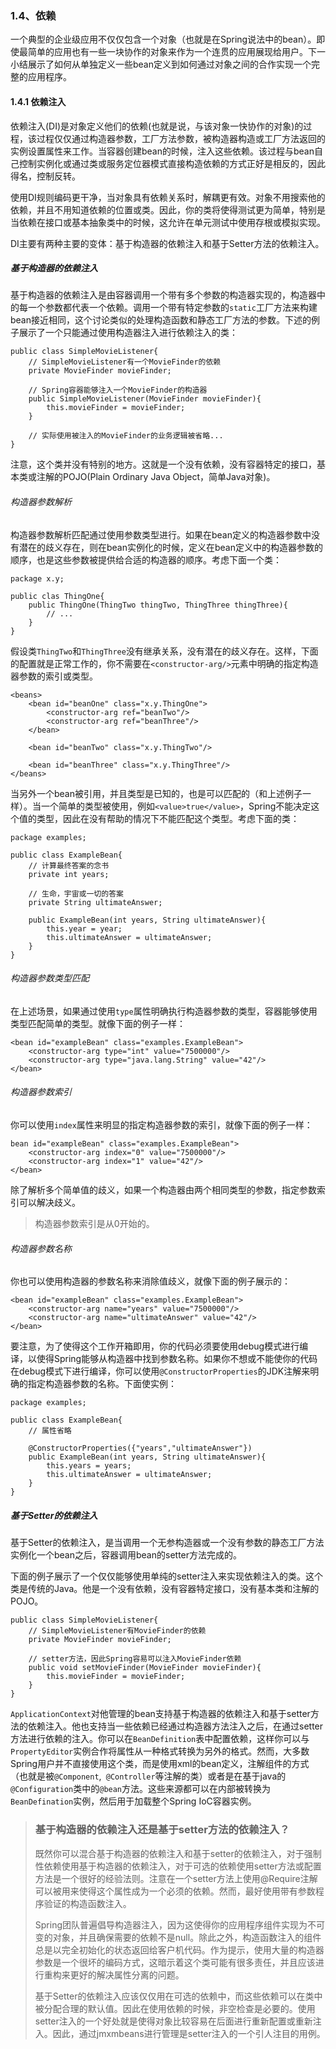 ### 1.4、依赖

一个典型的企业级应用不仅仅包含一个对象（也就是在Spring说法中的bean）。即使最简单的应用也有一些一块协作的对象来作为一个连贯的应用展现给用户。下一小结展示了如何从单独定义一些bean定义到如何通过对象之间的合作实现一个完整的应用程序。

#### 1.4.1 依赖注入

依赖注入\(DI\)是对象定义他们的依赖\(也就是说，与该对象一快协作的对象\)的过程，该过程仅仅通过构造器参数，工厂方法参数，被构造器构造或工厂方法返回的实例设置属性来工作。当容器创建bean的时候，注入这些依赖。该过程与bean自己控制实例化或通过类或服务定位器模式直接构造依赖的方式正好是相反的，因此得名，控制反转。

使用DI规则编码更干净，当对象具有依赖关系时，解耦更有效。对象不用搜索他的依赖，并且不用知道依赖的位置或类。因此，你的类将使得测试更为简单，特别是当依赖在接口或基本抽象类中的时候，这允许在单元测试中使用存根或模拟实现。

DI主要有两种主要的变体：基于构造器的依赖注入和基于Setter方法的依赖注入。

##### 基于构造器的依赖注入

基于构造器的依赖注入是由容器调用一个带有多个参数的构造器实现的，构造器中的每一个参数都代表一个依赖。调用一个带有特定参数的`static`工厂方法来构建bean接近相同，这个讨论类似的处理构造函数和静态工厂方法的参数。下述的例子展示了一个只能通过使用构造器注入进行依赖注入的类：

```
public class SimpleMovieListener{
    // SimpleMovieListener有一个MovieFinder的依赖
    private MovieFinder movieFinder;

    // Spring容器能够注入一个MovieFinder的构造器
    public SimpleMovieListener(MovieFinder movieFinder){
        this.movieFinder = movieFinder;
    }

    // 实际使用被注入的MovieFinder的业务逻辑被省略...
}
```

注意，这个类并没有特别的地方。这就是一个没有依赖，没有容器特定的接口，基本类或注解的POJO\(Plain Ordinary Java Object，简单Java对象\)。

###### 构造器参数解析

构造器参数解析匹配通过使用参数类型进行。如果在bean定义的构造器参数中没有潜在的歧义存在，则在bean实例化的时候，定义在bean定义中的构造器参数的顺序，也是这些参数被提供给合适的构造器的顺序。考虑下面一个类：

```
package x.y;

public clas ThingOne{
    public ThingOne(ThingTwo thingTwo, ThingThree thingThree){
        // ...
    }
}
```

假设类`ThingTwo`和`ThingThree`没有继承关系，没有潜在的歧义存在。这样，下面的配置就是正常工作的，你不需要在`<constructor-arg/>`元素中明确的指定构造器参数的索引或类型。

```
<beans>
    <bean id="beanOne" class="x.y.ThingOne">
        <constructor-arg ref="beanTwo"/>
        <constructor-arg ref="beanThree"/>
    </bean>

    <bean id="beanTwo" class="x.y.ThingTwo"/>

    <bean id="beanThree" class="x.y.ThingThree"/>
</beans>
```

当另外一个bean被引用，并且类型是已知的，也是可以匹配的（和上述例子一样）。当一个简单的类型被使用，例如`<value>true</value>`，Spring不能决定这个值的类型，因此在没有帮助的情况下不能匹配这个类型。考虑下面的类：

```
package examples;

public class ExampleBean{
    // 计算最终答案的念书
    private int years;

    // 生命，宇宙或一切的答案
    private String ultimateAnswer;

    public ExampleBean(int years, String ultimateAnswer){
        this.year = year;
        this.ultimateAnswer = ultimateAnswer;
    }
}
```

###### 构造器参数类型匹配

在上述场景，如果通过使用`type`属性明确执行构造器参数的类型，容器能够使用类型匹配简单的类型。就像下面的例子一样：

```
<bean id="exampleBean" class="examples.ExampleBean">
    <constructor-arg type="int" value="7500000"/>
    <constructor-arg type="java.lang.String" value="42"/>
</bean>
```

###### 构造器参数索引

你可以使用`index`属性来明显的指定构造器参数的索引，就像下面的例子一样：

```
bean id="exampleBean" class="examples.ExampleBean">
    <constructor-arg index="0" value="7500000"/>
    <constructor-arg index="1" value="42"/>
</bean>
```

除了解析多个简单值的歧义，如果一个构造器由两个相同类型的参数，指定参数索引可以解决歧义。

> 构造器参数索引是从0开始的。

###### 构造器参数名称

你也可以使用构造器的参数名称来消除值歧义，就像下面的例子展示的：

```
<bean id="exampleBean" class="examples.ExampleBean">
    <constructor-arg name="years" value="7500000"/>
    <constructor-arg name="ultimateAnswer" value="42"/>
</bean>
```

要注意，为了使得这个工作开箱即用，你的代码必须要使用debug模式进行编译，以使得Spring能够从构造器中找到参数名称。如果你不想或不能使你的代码在debug模式下进行编译，你可以使用`@ConstructorProperties`的JDK注解来明确的指定构造器参数的名称。下面使实例：

```
package examples;

public class ExampleBean{
    // 属性省略

    @ConstructorProperties({"years","ultimateAnswer"})
    public ExampleBean(int years, String ultimateAnswer){
        this.years = years;
        this.ultimateAnswer = ultimateAnswer;
    }
}
```

##### 基于Setter的依赖注入

基于Setter的依赖注入，是当调用一个无参构造器或一个没有参数的静态工厂方法实例化一个bean之后，容器调用bean的setter方法完成的。

下面的例子展示了一个仅仅能够使用单纯的setter注入来实现依赖注入的类。这个类是传统的Java。他是一个没有依赖，没有容器特定接口，没有基本类和注解的POJO。

```
public class SimpleMovieListener{
    // SimpleMovieListener有MovieFinder的依赖
    private MovieFinder movieFinder;

    // setter方法，因此Spring容易可以注入MovieFinder依赖
    public void setMovieFinder(MovieFinder movieFinder){
        this.movieFinder = movieFinder;
    }
}
```

`ApplicationContext`对他管理的bean支持基于构造器的依赖注入和基于setter方法的依赖注入。他也支持当一些依赖已经通过构造器方法注入之后，在通过setter方法进行依赖的注入。你可以在`BeanDefinition`表中配置依赖，这样你可以与`PropertyEditor`实例合作将属性从一种格式转换为另外的格式。然而，大多数Spring用户并不直接使用这个类，而是使用xml的bean定义，注解组件的方式（也就是被`@Component`,` @Controller`等注解的类）或者是在基于java的`@Configuration`类中的`@bean`方法。这些来源都可以在内部被转换为`BeanDefination`实例，然后用于加载整个Spring IoC容器实例。



> ### **基于构造器的依赖注入还是基于setter方法的依赖注入？**
>
> 既然你可以混合基于构造器的依赖注入和基于setter的依赖注入，对于强制性依赖使用基于构造器的依赖注入，对于可选的依赖使用setter方法或配置方法是一个很好的经验法则。注意在一个setter方法上使用@Require注解可以被用来使得这个属性成为一个必须的依赖。然而，最好使用带有参数程序验证的构造函数注入。
>
> Spring团队普遍倡导构造器注入，因为这使得你的应用程序组件实现为不可变的对象，并且确保需要的依赖不是null。除此之外，构造函数注入的组件总是以完全初始化的状态返回给客户机代码。作为提示，使用大量的构造器参数是一个很坏的编码方式，这暗示着这个类可能有很多责任，并且应该进行重构来更好的解决属性分离的问题。
>
> 基于Setter的依赖注入应该仅仅用在可选的依赖中，而这些依赖可以在类中被分配合理的默认值。因此在使用依赖的时候，非空检查是必要的。使用setter注入的一个好处就是使得对象比较容易在后面进行重新配置或重新注入。因此，通过jmxmbeans进行管理是setter注入的一个引人注目的用例。





























































































































